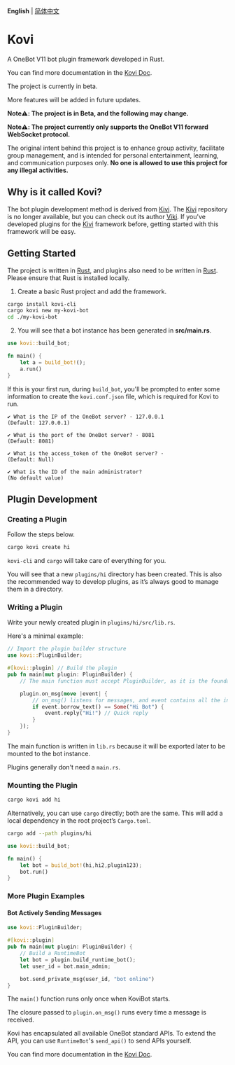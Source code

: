 **English** | [简体中文](https://github.com/Threkork/Kovi/blob/main/README_zh.md)

# Kovi

A OneBot V11 bot plugin framework developed in Rust.

You can find more documentation in the [Kovi Doc](https://threkork.github.io/kovi-doc/).

The project is currently in beta.

More features will be added in future updates.

**Note⚠️: The project is in Beta, and the following may change.**

**Note⚠️: The project currently only supports the OneBot V11 forward WebSocket protocol.**

The original intent behind this project is to enhance group activity, facilitate group management, and is intended for personal entertainment, learning, and communication purposes only. **No one is allowed to use this project for any illegal activities.**

## Why is it called Kovi?

The bot plugin development method is derived from [Kivi](#). The [Kivi](#) repository is no longer available, but you can check out its author [Viki](https://github.com/vikiboss). If you've developed plugins for the [Kivi](#) framework before, getting started with this framework will be easy.

## Getting Started

The project is written in [Rust](#), and plugins also need to be written in [Rust](#). Please ensure that Rust is installed locally.

1. Create a basic Rust project and add the framework.

```bash
cargo install kovi-cli
cargo kovi new my-kovi-bot
cd ./my-kovi-bot
```

2. You will see that a bot instance has been generated in **src/main.rs**.

```rust
use kovi::build_bot;

fn main() {
    let a = build_bot!();
    a.run()
}
```

If this is your first run, during `build_bot`, you'll be prompted to enter some information to create the `kovi.conf.json` file, which is required for Kovi to run.

```
✔ What is the IP of the OneBot server? · 127.0.0.1
(Default: 127.0.0.1)

✔ What is the port of the OneBot server? · 8081
(Default: 8081)

✔ What is the access_token of the OneBot server? · 
(Default: Null)

✔ What is the ID of the main administrator? 
(No default value)
```

## Plugin Development

### Creating a Plugin

Follow the steps below.

```bash
cargo kovi create hi
```

`kovi-cli` and `cargo` will take care of everything for you.

You will see that a new `plugins/hi` directory has been created. This is also the recommended way to develop plugins, as it’s always good to manage them in a directory.

### Writing a Plugin

Write your newly created plugin in `plugins/hi/src/lib.rs`.

Here's a minimal example:

```rust
// Import the plugin builder structure
use kovi::PluginBuilder;

#[kovi::plugin] // Build the plugin
pub fn main(mut plugin: PluginBuilder) {
    // The main function must accept PluginBuilder, as it is the foundation of the plugin.

    plugin.on_msg(move |event| {
        // on_msg() listens for messages, and event contains all the information of the current message.
        if event.borrow_text() == Some("Hi Bot") {
            event.reply("Hi!") // Quick reply
        }
    });
}
```

The main function is written in `lib.rs` because it will be exported later to be mounted to the bot instance.

Plugins generally don't need a `main.rs`.

### Mounting the Plugin

```bash
cargo kovi add hi
```

Alternatively, you can use `cargo` directly; both are the same. This will add a local dependency in the root project’s `Cargo.toml`.

```bash
cargo add --path plugins/hi
```

```rust
use kovi::build_bot;

fn main() {
    let bot = build_bot!(hi,hi2,plugin123);
    bot.run()
}
```

### More Plugin Examples

#### Bot Actively Sending Messages

```rust
use kovi::PluginBuilder;

#[kovi::plugin]
pub fn main(mut plugin: PluginBuilder) {
    // Build a RuntimeBot
    let bot = plugin.build_runtime_bot();
    let user_id = bot.main_admin;

    bot.send_private_msg(user_id, "bot online")
}
```

The `main()` function runs only once when KoviBot starts.

The closure passed to `plugin.on_msg()` runs every time a message is received.

Kovi has encapsulated all available OneBot standard APIs. To extend the API, you can use `RuntimeBot`'s `send_api()` to send APIs yourself.

You can find more documentation in the [Kovi Doc](https://threkork.github.io/kovi-doc/).
